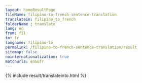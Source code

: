 ```yaml
---
layout: homeResultPage
fileName: filipino-to-french-sentence-translation
translatein: filipino_to_french
folderName : translate
lang: en
from: fil
to: fr
langname: filipino-to
permalink: /filipino-to-french-sentence-translation/result
sitemap: false
nointernationalization: true
matchurls: en&&fr
---
```

{% include result/translateinto.html %}

<script src="/js/result/translation.js" data-foldername="{{page.folderName}}" data-lang="{{page.lang}}"></script>
